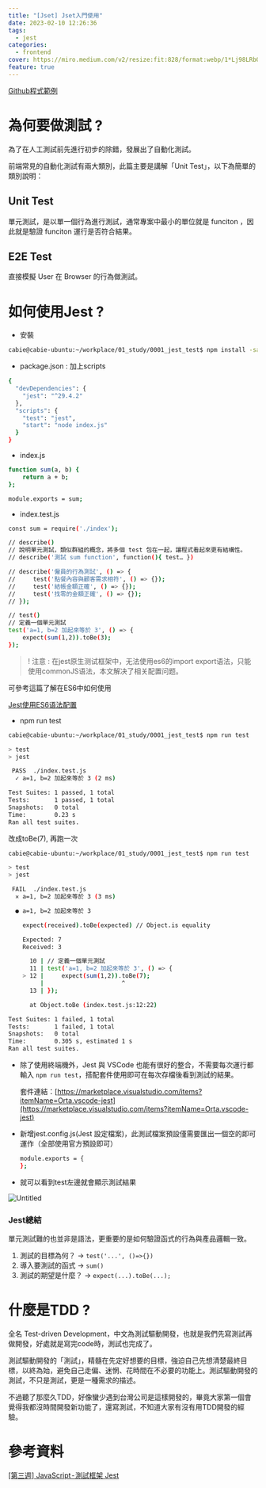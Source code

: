 ```yaml
---
title: "[Jset] Jset入門使用"
date: 2023-02-10 12:26:36
tags:
  - jest
categories:
  - frontend
cover: https://miro.medium.com/v2/resize:fit:828/format:webp/1*Lj98LRbO4tDyE9UCxPV58A.jpeg
feature: true
---
```



[Github程式範例](https://github.com/cabie8399/Study_Note/tree/main/Javascript/0001_jest_test)


# 為何要做測試 ?

為了在人工測試前先進行初步的除錯，發展出了自動化測試。

前端常見的自動化測試有兩大類別，此篇主要是講解「Unit Test」，以下為簡單的類別說明：

## **Unit Test**

單元測試，是以單一個行為進行測試，通常專案中最小的單位就是 funciton ，因此就是驗證 funciton 運行是否符合結果。

## **E2E Test**

直接模擬 User 在 Browser 的行為做測試。

# 如何使用Jest ?

- 安裝

```bash
cabie@cabie-ubuntu:~/workplace/01_study/0001_jest_test$ npm install -save-dev jest
```

- package.json : 加上scripts

```bash
{
  "devDependencies": {
    "jest": "^29.4.2"
  },
  "scripts": {
    "test": "jest",
    "start": "node index.js"
  }
}
```

- index.js

```bash
function sum(a, b) {
    return a + b;
};

module.exports = sum;
```

- index.test.js

```bash
const sum = require('./index');

// describe()
// 說明單元測試，類似群組的概念，將多個 test 包在一起，讓程式看起來更有結構性。
// describe('測試 sum function', function(){ test… })

// describe('僱員的行為測試', () => {
//     test('點餐內容與顧客需求相符', () => {});
//     test('結帳金額正確', () => {});
//     test('找零的金額正確', () => {});
// });

// test()
// 定義一個單元測試
test('a=1, b=2 加起來等於 3', () => {
    expect(sum(1,2)).toBe(3);
});
```

> ! 注意  :  在jest原生测试框架中，无法使用es6的import export语法，只能使用commonJS语法，本文解决了相关配置问题。
> 

可參考這篇了解在ES6中如何使用

[Jest使用ES6语法配置](https://juejin.cn/post/6990172738853797902)

- npm run test

```bash
cabie@cabie-ubuntu:~/workplace/01_study/0001_jest_test$ npm run test

> test
> jest

 PASS  ./index.test.js
  ✓ a=1, b=2 加起來等於 3 (2 ms)

Test Suites: 1 passed, 1 total
Tests:       1 passed, 1 total
Snapshots:   0 total
Time:        0.23 s
Ran all test suites.
```

改成toBe(7), 再跑一次

```bash
cabie@cabie-ubuntu:~/workplace/01_study/0001_jest_test$ npm run test

> test
> jest

 FAIL  ./index.test.js
  ✕ a=1, b=2 加起來等於 3 (3 ms)

  ● a=1, b=2 加起來等於 3

    expect(received).toBe(expected) // Object.is equality

    Expected: 7
    Received: 3

      10 | // 定義一個單元測試
      11 | test('a=1, b=2 加起來等於 3', () => {
    > 12 |     expect(sum(1,2)).toBe(7);
         |                      ^
      13 | });

      at Object.toBe (index.test.js:12:22)

Test Suites: 1 failed, 1 total
Tests:       1 failed, 1 total
Snapshots:   0 total
Time:        0.305 s, estimated 1 s
Ran all test suites.
```

- 除了使用終端機外，Jest 與 VSCode 也能有很好的整合，不需要每次運行都輸入 `npm run test`，搭配套件使用即可在每次存檔後看到測試的結果。
    
    套件連結：[https://marketplace.visualstudio.com/items?itemName=Orta.vscode-jest](https://marketplace.visualstudio.com/items?itemName=Orta.vscode-jest)
    
- 新增jest.config.js(Jest 設定檔案)，此測試檔案預設僅需要匯出一個空的即可運作（全部使用官方預設即可）
    
    ```bash
    module.exports = {
    };
    ```
    

- 就可以看到test左邊就會顯示測試結果

![Untitled](https://i.imgur.com/CGxdp69.png)

### Jest總結

單元測試難的也並非是語法，更重要的是如何驗證函式的行為與產品邏輯一致。

1. 測試的目標為何？ -> `test('...', ()=>{})`
2. 導入要測試的函式 -> `sum()`
3. 測試的期望是什麼？ -> `expect(...).toBe(...);`

# 什麼是TDD ?

全名 Test-driven Development，中文為測試驅動開發，也就是我們先寫測試再做開發，好處就是寫完code時，測試也完成了。

測試驅動開發的「測試」，精髓在先定好想要的目標，強迫自己先想清楚最終目標，以終為始，避免自己走偏、迷惘、花時間在不必要的功能上。測試驅動開發的測試，不只是測試，更是一種需求的描述。

不過聽了那麼久TDD，好像蠻少遇到台灣公司是這樣開發的，畢竟大家第一個會覺得我都沒時間開發新功能了，還寫測試，不知道大家有沒有用TDD開發的經驗。

# 參考資料

[[第三週] JavaScript - 測試框架 Jest](https://miahsuwork.medium.com/%E7%AC%AC%E4%B8%89%E9%80%B1-javascript-%E6%B8%AC%E8%A9%A6%E6%A1%86%E6%9E%B6-jest-eccf0ff2cea2)